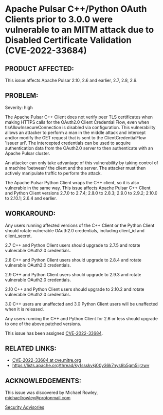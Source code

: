 # Apache Pulsar C++/Python OAuth Clients prior to 3.0.0 were vulnerable to an MITM attack due to Disabled Certificate Validation (CVE-2022-33684)

## PRODUCT AFFECTED:

This issue affects Apache Pulsar 2.10, 2.6 and earlier, 2.7, 2.8, 2.9.

## PROBLEM:

Severity: high

The Apache Pulsar C++ Client does not verify peer TLS certificates when making HTTPS calls for the OAuth2.0 Client Credential Flow, even when tlsAllowInsecureConnection is disabled via configuration. This vulnerability allows an attacker to perform a man in the middle attack and intercept and/or modify the GET request that is sent to the ClientCredentialFlow 'issuer url'. The intercepted credentials can be used to acquire authentication data from the OAuth2.0 server to then authenticate with an Apache Pulsar cluster.

An attacker can only take advantage of this vulnerability by taking control of a machine 'between' the client and the server. The attacker must then actively manipulate traffic to perform the attack.

The Apache Pulsar Python Client wraps the C++ client, so it is also vulnerable in the same way. This issue affects Apache Pulsar C++ Client and Python Client versions 2.7.0 to 2.7.4; 2.8.0 to 2.8.3; 2.9.0 to 2.9.2; 2.10.0 to 2.10.1; 2.6.4 and earlier.

## WORKAROUND:

Any users running affected versions of the C++ Client or the Python Client should rotate vulnerable OAuth2.0 credentials, including client_id and client_secret.

2.7 C++ and Python Client users should upgrade to 2.7.5 and rotate vulnerable OAuth2.0 credentials.

2.8 C++ and Python Client users should upgrade to 2.8.4 and rotate vulnerable OAuth2.0 credentials.

2.9 C++ and Python Client users should upgrade to 2.9.3 and rotate vulnerable OAuth2.0 credentials.

2.10 C++ and Python Client users should upgrade to 2.10.2 and rotate vulnerable OAuth2.0 credentials.

3.0 C++ users are unaffected and 3.0 Python Client users will be unaffected when it is released.

Any users running the C++ and Python Client for 2.6 or less should upgrade to one of the above patched versions.

This issue has been assigned [CVE-2022-33684](http://cve.mitre.org/cgi-bin/cvename.cgi?name=CVE-2022-33684).

## RELATED LINKS:

* [CVE-2022-33684 at cve.mitre.org](http://cve.mitre.org/cgi-bin/cvename.cgi?name=CVE-2022-33684)
* https://lists.apache.org/thread/ky1ssskvkj00y36k7nys9b5gm5jjrzwv

## ACKNOWLEDGEMENTS:

This issue was discovered by Michael Rowley, michaellrowley@protonmail.com

[Security Advisories](index.md)
